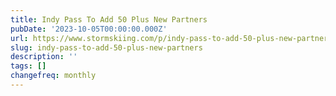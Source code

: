 ```yaml
---
title: Indy Pass To Add 50 Plus New Partners
pubDate: '2023-10-05T00:00:00.000Z'
url: https://www.stormskiing.com/p/indy-pass-to-add-50-plus-new-partners
slug: indy-pass-to-add-50-plus-new-partners
description: ''
tags: []
changefreq: monthly
---
```


<!-- Add post content below -->
